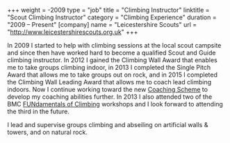 +++
weight = -2009
type = "job"
title = "Climbing Instructor"
linktitle = "Scout Climbing Instructor"
category = "Climbing Experience"
duration = "2009 &ndash; Present"
[company]
  name = "Leicestershire Scouts"
  url = "http://www.leicestershirescouts.org.uk"
+++

In 2009 I started to help with climbing sessions at the local scout campsite and since then have worked hard to become a qualified Scout and Guide climbing instructor. In 2012 I gained the Climbing Wall Award that enables me to take groups climbing indoor, in 2013 I completed the Single Pitch Award that allows me to take groups out on rock, and in 2015 I completed the Climbing Wall Leading Award that allows me to coach lead climbing indoors. Now I continue working toward the new [Coaching Scheme][Coaching Scheme] to develop my coaching abilities further. In 2013 I also attended two of the BMC [FUNdamentals of Climbing][FUNdas] workshops and I look forward to attending the third in the future.

I lead and supervise groups climbing and abseiling on artificial walls &amp; towers, and on natural rock.

[Coaching Scheme]: http://www.mountain-training.org/award-schemes/coaching-scheme
[FUNdas]: http://www.thebmc.co.uk/fundamentals-of-climbing-1
